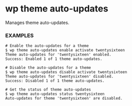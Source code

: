 # wp theme auto-updates

Manages theme auto-updates.

### EXAMPLES

    # Enable the auto-updates for a theme
    $ wp theme auto-updates enable activate twentysixteen
    Theme auto-updates for 'twentysixteen' enabled.
    Success: Enabled 1 of 1 theme auto-updates.

    # Disable the auto-updates for a theme
    $ wp theme auto-updates disable activate twentysixteen
    Theme auto-updates for 'twentysixteen' disabled.
    Success: Disabled 1 of 1 theme auto-updates.

    # Get the status of theme auto-updates
    $ wp theme auto-updates status twentysixteen
    Auto-updates for theme 'twentysixteen' are disabled.




